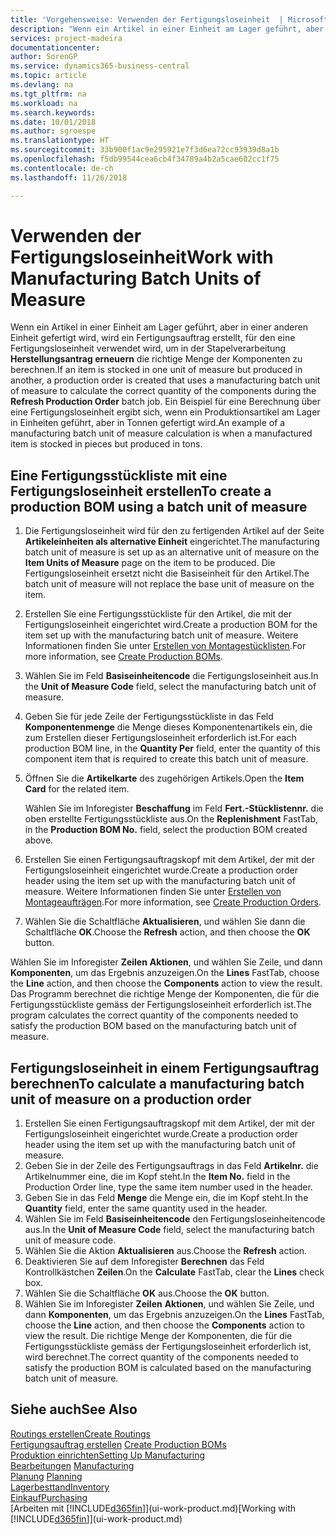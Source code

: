 ```yaml
---
title: 'Vorgehensweise: Verwenden der Fertigungsloseinheit  | Microsoft Docs'
description: "Wenn ein Artikel in einer Einheit am Lager geführt, aber in einer anderen Einheit gefertigt wird, kann ein Fertigungsauftrag erstellt werden, für den eine Fertigungsloseinheit verwendet wird, um in der Stapelverarbeitung  FA berechnen die richtige Menge der Komponenten zu berechnen. Ein Beispiel für eine Berechnung über eine Fertigungsloseinheit ergibt sich, wenn ein Produktionsartikel am Lager in Einheiten geführt, aber in Tonnen gefertigt wird."
services: project-madeira
documentationcenter: 
author: SorenGP
ms.service: dynamics365-business-central
ms.topic: article
ms.devlang: na
ms.tgt_pltfrm: na
ms.workload: na
ms.search.keywords: 
ms.date: 10/01/2018
ms.author: sgroespe
ms.translationtype: HT
ms.sourcegitcommit: 33b900f1ac9e295921e7f3d6ea72cc93939d8a1b
ms.openlocfilehash: f5db99544cea6cb4f34789a4b2a5cae602cc1f75
ms.contentlocale: de-ch
ms.lasthandoff: 11/26/2018

---
```

# <a name="work-with-manufacturing-batch-units-of-measure"></a><span data-ttu-id="cd478-104">Verwenden der Fertigungsloseinheit</span><span class="sxs-lookup"><span data-stu-id="cd478-104">Work with Manufacturing Batch Units of Measure</span></span>
<span data-ttu-id="cd478-105">Wenn ein Artikel in einer Einheit am Lager geführt, aber in einer anderen Einheit gefertigt wird, wird ein Fertigungsauftrag erstellt, für den eine Fertigungsloseinheit verwendet wird, um in der Stapelverarbeitung **Herstellungsantrag erneuern** die richtige Menge der Komponenten zu berechnen.</span><span class="sxs-lookup"><span data-stu-id="cd478-105">If an item is stocked in one unit of measure but produced in another, a production order is created that uses a manufacturing batch unit of measure to calculate the correct quantity of the components during the **Refresh Production Order** batch job.</span></span> <span data-ttu-id="cd478-106">Ein Beispiel für eine Berechnung über eine Fertigungsloseinheit ergibt sich, wenn ein Produktionsartikel am Lager in Einheiten geführt, aber in Tonnen gefertigt wird.</span><span class="sxs-lookup"><span data-stu-id="cd478-106">An example of a manufacturing batch unit of measure calculation is when a manufactured item is stocked in pieces but produced in tons.</span></span>  

## <a name="to-create-a-production-bom-using-a-batch-unit-of-measure"></a><span data-ttu-id="cd478-107">Eine Fertigungsstückliste mit eine Fertigungsloseinheit erstellen</span><span class="sxs-lookup"><span data-stu-id="cd478-107">To create a production BOM using a batch unit of measure</span></span>  
1.  <span data-ttu-id="cd478-108">Die Fertigungsloseinheit wird für den zu fertigenden Artikel auf der Seite **Artikeleinheiten als alternative Einheit** eingerichtet.</span><span class="sxs-lookup"><span data-stu-id="cd478-108">The manufacturing batch unit of measure is set up as an alternative unit of measure on the **Item Units of Measure** page on the item to be produced.</span></span> <span data-ttu-id="cd478-109">Die Fertigungsloseinheit ersetzt nicht die Basiseinheit für den Artikel.</span><span class="sxs-lookup"><span data-stu-id="cd478-109">The batch unit of measure will not replace the base unit of measure on the item.</span></span>  
2.  <span data-ttu-id="cd478-110">Erstellen Sie eine Fertigungsstückliste für den Artikel, die mit der Fertigungsloseinheit eingerichtet wird.</span><span class="sxs-lookup"><span data-stu-id="cd478-110">Create a production BOM for the item set up with the manufacturing batch unit of measure.</span></span> <span data-ttu-id="cd478-111">Weitere Informationen finden Sie unter [Erstellen von Montagestücklisten](production-how-to-create-production-boms.md).</span><span class="sxs-lookup"><span data-stu-id="cd478-111">For more information, see [Create Production BOMs](production-how-to-create-production-boms.md).</span></span>  
3.  <span data-ttu-id="cd478-112">Wählen Sie im Feld **Basiseinheitencode** die Fertigungsloseinheit aus.</span><span class="sxs-lookup"><span data-stu-id="cd478-112">In the **Unit of Measure Code** field, select the manufacturing batch unit of measure.</span></span>  
4.  <span data-ttu-id="cd478-113">Geben Sie für jede Zeile der Fertigungsstückliste in das Feld **Komponentenmenge** die Menge dieses Komponentenartikels ein, die zum Erstellen dieser Fertigungsloseinheit erforderlich ist.</span><span class="sxs-lookup"><span data-stu-id="cd478-113">For each production BOM line, in the **Quantity Per** field, enter the quantity of this component item that is required to create this batch unit of measure.</span></span>  
5.  <span data-ttu-id="cd478-114">Öffnen Sie die  **Artikelkarte** des zugehörigen Artikels.</span><span class="sxs-lookup"><span data-stu-id="cd478-114">Open the **Item Card** for the related item.</span></span>  

    <span data-ttu-id="cd478-115">Wählen Sie im Inforegister **Beschaffung** im Feld **Fert.-Stücklistennr.** die oben erstellte Fertigungsstückliste aus.</span><span class="sxs-lookup"><span data-stu-id="cd478-115">On the **Replenishment** FastTab, in the **Production BOM No.** field, select the production BOM created above.</span></span>  
6.  <span data-ttu-id="cd478-116">Erstellen Sie einen Fertigungsauftragskopf mit dem Artikel, der mit der Fertigungsloseinheit eingerichtet wurde.</span><span class="sxs-lookup"><span data-stu-id="cd478-116">Create a production order header using the item set up with the manufacturing batch unit of measure.</span></span> <span data-ttu-id="cd478-117">Weitere Informationen finden Sie unter [Erstellen von Montageaufträgen](production-how-to-create-production-orders.md).</span><span class="sxs-lookup"><span data-stu-id="cd478-117">For more information, see [Create Production Orders](production-how-to-create-production-orders.md).</span></span>  
7.  <span data-ttu-id="cd478-118">Wählen Sie die Schaltfläche **Aktualisieren**, und wählen Sie dann die Schaltfläche **OK**.</span><span class="sxs-lookup"><span data-stu-id="cd478-118">Choose the **Refresh** action, and then choose  the **OK** button.</span></span>  

<span data-ttu-id="cd478-119">Wählen Sie im Inforegister **Zeilen** **Aktionen**, und wählen Sie Zeile, und dann **Komponenten**, um das Ergebnis anzuzeigen.</span><span class="sxs-lookup"><span data-stu-id="cd478-119">On the **Lines** FastTab, choose the **Line** action, and then choose the **Components** action to view the result.</span></span> <span data-ttu-id="cd478-120">Das Programm berechnet die richtige Menge der Komponenten, die für die Fertigungsstückliste gemäss der Fertigungsloseinheit erforderlich ist.</span><span class="sxs-lookup"><span data-stu-id="cd478-120">The program calculates the correct quantity of the components needed to satisfy the production BOM based on the manufacturing batch unit of measure.</span></span>  

## <a name="to-calculate-a-manufacturing-batch-unit-of-measure-on-a-production-order"></a><span data-ttu-id="cd478-121">Fertigungsloseinheit in einem Fertigungsauftrag berechnen</span><span class="sxs-lookup"><span data-stu-id="cd478-121">To calculate a manufacturing batch unit of measure on a production order</span></span>  
1.  <span data-ttu-id="cd478-122">Erstellen Sie einen Fertigungsauftragskopf mit dem Artikel, der mit der Fertigungsloseinheit eingerichtet wurde.</span><span class="sxs-lookup"><span data-stu-id="cd478-122">Create a production order header using the item set up with the manufacturing batch unit of measure.</span></span>  
2.  <span data-ttu-id="cd478-123">Geben Sie in der Zeile des Fertigungsauftrags in das Feld **Artikelnr.** die Artikelnummer eine, die im Kopf steht.</span><span class="sxs-lookup"><span data-stu-id="cd478-123">In the **Item No.** field in the Production Order line, type the same item number used in the header.</span></span>  
3.  <span data-ttu-id="cd478-124">Geben Sie in das Feld **Menge** die Menge ein, die im Kopf steht.</span><span class="sxs-lookup"><span data-stu-id="cd478-124">In the **Quantity** field, enter the same quantity used in the header.</span></span>  
4.  <span data-ttu-id="cd478-125">Wählen Sie im Feld **Basiseinheitencode** den Fertigungsloseinheitencode aus.</span><span class="sxs-lookup"><span data-stu-id="cd478-125">In the **Unit of Measure Code** field, select the manufacturing batch unit of measure code.</span></span>  
5.  <span data-ttu-id="cd478-126">Wählen Sie die Aktion **Aktualisieren** aus.</span><span class="sxs-lookup"><span data-stu-id="cd478-126">Choose the **Refresh** action.</span></span>
6.  <span data-ttu-id="cd478-127">Deaktivieren Sie auf dem Inforegister **Berechnen** das Feld Kontrollkästchen **Zeilen**.</span><span class="sxs-lookup"><span data-stu-id="cd478-127">On the **Calculate** FastTab, clear the **Lines** check box.</span></span>  
7.  <span data-ttu-id="cd478-128">Wählen Sie die Schaltfläche **OK** aus.</span><span class="sxs-lookup"><span data-stu-id="cd478-128">Choose the **OK** button.</span></span>  
8.  <span data-ttu-id="cd478-129">Wählen Sie im Inforegister **Zeilen** **Aktionen**, und wählen Sie Zeile, und dann **Komponenten**, um das Ergebnis anzuzeigen.</span><span class="sxs-lookup"><span data-stu-id="cd478-129">On the **Lines** FastTab, choose the **Line** action, and then choose the **Components** action to view the result.</span></span> <span data-ttu-id="cd478-130">Die richtige Menge der Komponenten, die für die Fertigungsstückliste gemäss der Fertigungsloseinheit erforderlich ist, wird berechnet.</span><span class="sxs-lookup"><span data-stu-id="cd478-130">The correct quantity of the components needed to satisfy the production BOM is calculated based on the manufacturing batch unit of measure.</span></span>  

## <a name="see-also"></a><span data-ttu-id="cd478-131">Siehe auch</span><span class="sxs-lookup"><span data-stu-id="cd478-131">See Also</span></span>  
[<span data-ttu-id="cd478-132">Routings erstellen</span><span class="sxs-lookup"><span data-stu-id="cd478-132">Create Routings</span></span>](production-how-to-create-routings.md)  
<span data-ttu-id="cd478-133">[Fertigungsauftrag erstellen](production-how-to-create-production-boms.md)   </span><span class="sxs-lookup"><span data-stu-id="cd478-133">[Create Production BOMs](production-how-to-create-production-boms.md)   </span></span>  
[<span data-ttu-id="cd478-134">Produktion einrichten</span><span class="sxs-lookup"><span data-stu-id="cd478-134">Setting Up Manufacturing</span></span>](production-configure-production-processes.md)  
<span data-ttu-id="cd478-135">[Bearbeitungen](production-manage-manufacturing.md)  </span><span class="sxs-lookup"><span data-stu-id="cd478-135">[Manufacturing](production-manage-manufacturing.md)  </span></span>  
<span data-ttu-id="cd478-136">[Planung](production-planning.md) </span><span class="sxs-lookup"><span data-stu-id="cd478-136">[Planning](production-planning.md) </span></span>  
[<span data-ttu-id="cd478-137">Lagerbesttand</span><span class="sxs-lookup"><span data-stu-id="cd478-137">Inventory</span></span>](inventory-manage-inventory.md)  
[<span data-ttu-id="cd478-138">Einkauf</span><span class="sxs-lookup"><span data-stu-id="cd478-138">Purchasing</span></span>](purchasing-manage-purchasing.md)  
<span data-ttu-id="cd478-139">[Arbeiten mit [!INCLUDE[d365fin](includes/d365fin_md.md)]](ui-work-product.md)</span><span class="sxs-lookup"><span data-stu-id="cd478-139">[Working with [!INCLUDE[d365fin](includes/d365fin_md.md)]](ui-work-product.md)</span></span>  

